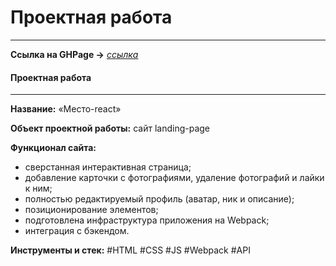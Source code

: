 # Проектная работа
------

__Ссылка на GHPage →__ _[ссылка](https://mea6ea6.github.io/mesto-react/)_





#### Проектная работа
------

__Название:__ «Место-react»  

__Объект проектной работы:__ сайт landing-page

__Функционал сайта:__  

- сверстанная интерактивная страница;
- добавление карточки с фотографиями, удаление фотографий и лайки к ним;
- полностью редактируемый профиль (аватар, ник и описание);
- позиционирование элементов;
- подготовлена инфраструктура приложения на Webpack;
- интеграция с бэкендом.

__Инструменты и стек:__ #HTML #CSS #JS #Webpack #API


